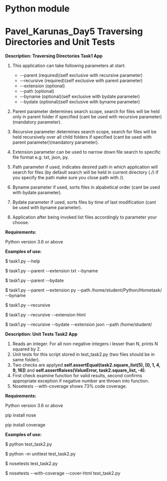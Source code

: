 # Python module

# Pavel_Karunas_Day5 Traversing Directories and Unit Tests

**Description: Traversing Directories Task1 App**
1. This application can take following parameters at start:
	- --parent (required)(self exclusive with recursive parameter)
	- --recursive (required)(self exclusive with parent parameter)
	- --extension (optional)
	- --path (optional)
	- --byname (optional)(self exclusive with bydate parameter)
	- --bydate (optional)(self exclusive with byname parameter)

2. Parent parameter determines search scope, search for files will be held only in parent folder if specified (cant be used with recursive parameter)(mandatory parameter).
3. Recursive parameter determines search scope, search for files will be held recursively over all child folders if specified (cant be used with parent parameter)(mandatory parameter).
4. Extension parameter can be used to narrow down file search to specific file format e.g. txt, json, py.
5. Path parameter if used, indicates desired path in which application will search for files (by default search will be held in current directory (./) if you specify the path make sure you close path with /).
6. Byname parameter if used, sorts files in alpabetical order (cant be used with bydate parameter).
7. Bydate parameter if used, sorts files by time of last modification (cant be used with byname parameter).
8. Application after being invoked list files accordingly to parameter your choose.


**Requirements:**

Python version 3.6 or above


**Examples of use:**

$ task1.py --help

$ task1.py --parent --extension txt --byname

$ task1.py --parent --bydate

$ task1.py --parent --extension py --path /home/student/Python/Hometask/ --byname

$ task1.py --recursive

$ task1.py --recursive --extension html

$ task1.py --recursive --bydate --extension json --path /home/student/



**Description: Unit Tests Task2 App**
1. Reads an integer. For all non-negative integers i lesser than N, prints N squared by 2.
2. Unit tests for this script stored in test_task2.py (two files should be in same folder).
3. Two checks are applyed **self.assertEqual(task2.square_list(5), [0, 1, 4, 9, 16])** and **self.assertRaises(ValueError, task2.square_list, -4)**.
4. First check examine function for valid results, second confirms appropriate exception if negative number are thrown into function.
5. Nosetests --with-coverage shows 73% code coverage.

**Requirements:**

Python version 3.6 or above

pip install nose

pip install coverage


**Examples of use:**

$ python test_task2.py

$ python -m unittest test_task2.py

$ nosetests test_task2.py

$ nosetests --with-coverage --cover-html test_task2.py



